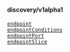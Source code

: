 

#### discovery/v1alpha1


[`endpoint`](v1alpha1.endpoint.md)  
[`endpointConditions`](v1alpha1.endpointConditions.md)  
[`endpointPort`](v1alpha1.endpointPort.md)  
[`endpointSlice`](v1alpha1.endpointSlice.md)  


